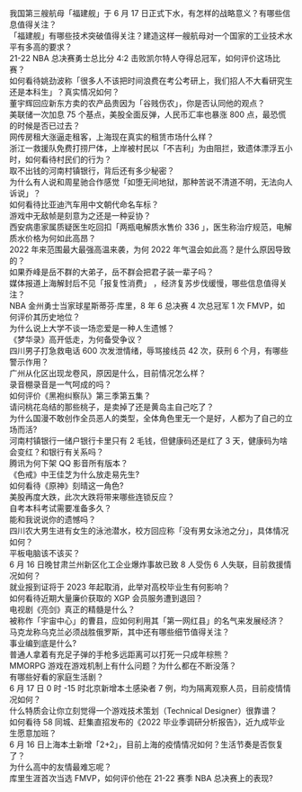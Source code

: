 我国第三艘航母「福建舰」于 6 月 17 日正式下水，有怎样的战略意义？有哪些信息值得关注？  
「福建舰」有哪些技术突破值得关注？建造这样一艘航母对一个国家的工业技术水平有多高的要求？  
21-22 NBA 总决赛勇士总比分 4:2 击败凯尔特人夺得总冠军，如何评价这场比赛？  
如何看待姚劲波称「很多人不该把时间浪费在考公考研上，我们招人不大看研究生还是本科生」？真实情况如何？  
董宇辉回应新东方卖的农产品贵因为「谷贱伤农」，你是否认同他的观点？  
美联储一次加息 75 个基点，美股全面反弹，人民币汇率也暴涨 800 点，最恐慌的时候是否已过去？  
网传房租大涨逼走租客，上海现在真实的租赁市场什么样？  
浙江一救援队免费打捞尸体，上岸被村民以「不吉利」为由阻拦，致遗体漂浮五小时，如何看待村民们的行为？  
取不出钱的河南村镇银行，背后还有多少秘密？  
为什么有人说和周星驰合作感觉「如堕无间地狱，那种苦说不清道不明，无法向人诉说」？  
如何看待比亚迪汽车用中文朝代命名车标？  
游戏中无敌帧是刻意为之还是一种妥协？  
西安病患家属质疑医生吃回扣「两瓶电解质水售价 336 」，医生称治疗规范，电解质水价格为何如此高昂？  
2022 年来范围最大最强高温来袭，为何 2022 年气温会如此高？是什么原因导致的？  
如果乔峰是岳不群的大弟子，岳不群会把君子装一辈子吗？  
媒体报道上海解封后不见「报复性消费」 ，经济复苏步伐缓慢，哪些信息值得关注？  
NBA 金州勇士当家球星斯蒂芬·库里，8 年 6 总决赛 4 次总冠军 1 次 FMVP，如何评价其历史地位？  
为什么说上大学不谈一场恋爱是一种人生遗憾？  
《梦华录》高开低走，为何备受争议？  
四川男子打急救电话 600 次发泄情绪，辱骂接线员 42 次，获刑 6 个月，有哪些警示作用？  
广州从化区出现龙卷风，原因是什么，目前情况怎么样？  
录音棚录音是一气呵成的吗？  
如何评价《黑袍纠察队》第三季第五集？  
请问桃花岛结的那些桃子，是卖掉了还是黄岛主自己吃了？  
为什么国漫不敢创作全员恶人的类型，全体角色里无一个是好，人都为了自己的立场而活?  
河南村镇银行一储户银行卡里只有 2 毛钱，但健康码还是红了 3 天，健康码为啥会变红？和银行有关系吗？  
腾讯为何下架 QQ 影音所有版本？  
《色戒》中王佳芝为什么放走易先生?  
如何看待《原神》刻晴这一角色?  
美股再度大跌，此次大跌将带来哪些连锁反应？  
自考本科考试需要准备多久？  
能和我说说你的遗憾吗？  
四川农大男生进有女生的泳池潜水，校方回应称「没有男女泳池之分」，具体情况如何？  
平板电脑该不该买？  
6 月 16 日晚甘肃兰州新区化工企业爆炸事故已致 8 人受伤 6 人失联，目前救援情况如何？  
就业报到证将于 2023 年起取消，此举对高校毕业生有何影响？  
如何看待近期大量廉价获取的 XGP 会员服务遭到退回？  
电视剧《亮剑》真正的精髓是什么？  
被称作「宇宙中心」的曹县，应如何利用其「第一网红县」的名气来发展经济？  
马克龙称乌克兰必须战胜俄罗斯，其中还有哪些细节值得关注？  
事业编到底是什么?  
普通人拿着有充足子弹的手枪多远距离可以打死一只成年棕熊？  
MMORPG 游戏在游戏机制上有什么问题？为什么都在不断没落？  
有哪些好看的家庭生活剧？  
6 月 17 日 0 时 -15 时北京新增本土感染者 7 例，均为隔离观察人员，目前疫情情况如何？  
什么特质会让你立刻觉得一个游戏技术策划（Technical Designer）很靠谱？  
如何看待 58 同城、赶集直招发布的《2022 毕业季调研分析报告》，近九成毕业生愿意加班？  
6 月 16 日上海本土新增「2+2」，目前上海的疫情情况如何？生活节奏是否恢复了？  
为什么高中的友情最难忘呢？  
库里生涯首次当选 FMVP，如何评价他在 21-22 赛季 NBA 总决赛上的表现?  
